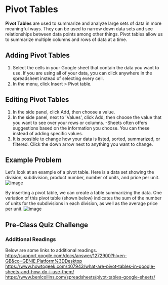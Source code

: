 # Pivot Tables

**Pivot Tables** are used to summarize and analyze large sets of data in more meaningful ways. They can be used to narrow down data sets and see relationships between data points among other things. Pivot tables allow us to summarize multiple columns and rows of data at a time.

## Adding Pivot Tables
1. Select the cells in your Google sheet that contain the data you want to use. If you are using all of your data, you can click anywhere in the spreadsheet instead of selecting every cell.
2. In the menu, click Insert > Pivot table.

## Editing Pivot Tables
1. In the side panel, click Add, then choose a value.
2. In the side panel, next to 'Values', click Add, then choose the value that you want to see over your rows or columns.
  -Sheets often offers suggestions based on the information you choose. You can
   these instead of adding specific values.
4. It is possible to change how your data is listed, sorted, summarized, or filtered. Click the down arrow next to anything you want to change.

## Example Problem
Let's look at an example of a pivot table. Here is a data set showing the division, subdivision, product number, number of units, and price per unit.
![image](https://github.com/user-attachments/assets/4047b32e-9152-493d-a4f7-f2e3aa94e69d)

By inserting a pivot table, we can create a table summarizing the data. One variation of this pivot table (shown below) indicates the sum of the number of units for the subdivisions in each division, as well as the average price per unit. 
![image](https://github.com/user-attachments/assets/1df9d4fa-a769-4c8c-b8b1-6a901cfdc3ec)

## Pre-Class Quiz Challenge

### Additional Readings
Below are some links to additional readings.
https://support.google.com/docs/answer/1272900?hl=en-GB&co=GENIE.Platform%3DDesktop
https://www.howtogeek.com/407943/what-are-pivot-tables-in-google-sheets-and-how-do-i-use-them/
https://www.benlcollins.com/spreadsheets/pivot-tables-google-sheets/

